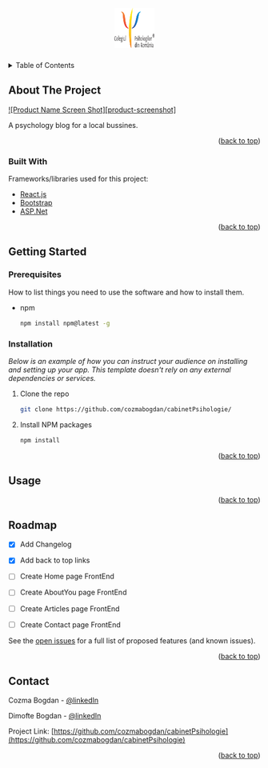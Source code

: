 <div id="top"></div>

<!-- PROJECT LOGO -->
<br />
<div align="center">  
    <img src="/ClientApp/public/images/logo-psihologie.png" alt="Logo" width="80" height="80">  
    <h3 align="center"Cabinet Psihologie</h3>  
</div>

<!-- TABLE OF CONTENTS -->
<details>
  <summary>Table of Contents</summary>
  <ol>
    <li>
      <a href="#about-the-project">About The Project</a>
      <ul>
        <li><a href="#built-with">Built With</a></li>
      </ul>
    </li>
    <li>
      <a href="#getting-started">Getting Started</a>
      <ul>
        <li><a href="#prerequisites">Prerequisites</a></li>
        <li><a href="#installation">Installation</a></li>
      </ul>
    </li>
    <li><a href="#usage">Usage</a></li>
    <li><a href="#roadmap">Roadmap</a></li>        
    <li><a href="#contact">Contact</a></li>
    <li><a href="#acknowledgments">Acknowledgments</a></li>
  </ol>
</details>



<!-- ABOUT THE PROJECT -->
## About The Project

[![Product Name Screen Shot][product-screenshot]](https://example.com)

A psychology blog for a local bussines. 

<p align="right">(<a href="#top">back to top</a>)</p>



### Built With

Frameworks/libraries used for this project:

* [React.js](https://reactjs.org/)
* [Bootstrap](https://getbootstrap.com)
* [ASP.Net](https://dotnet.microsoft.com/en-us/apps/aspnet)

<p align="right">(<a href="#top">back to top</a>)</p>



<!-- GETTING STARTED -->
## Getting Started



### Prerequisites

How to list things you need to use the software and how to install them.
* npm
  ```sh
  npm install npm@latest -g
  ```

### Installation

_Below is an example of how you can instruct your audience on installing and setting up your app. This template doesn't rely on any external dependencies or services._

1. Clone the repo
   ```sh
   git clone https://github.com/cozmabogdan/cabinetPsihologie/
   ```
2. Install NPM packages
   ```sh
   npm install
   ```

<p align="right">(<a href="#top">back to top</a>)</p>



<!-- USAGE EXAMPLES -->
## Usage



<p align="right">(<a href="#top">back to top</a>)</p>



<!-- ROADMAP -->
## Roadmap

- [x] Add Changelog
- [x] Add back to top links
- [ ] Create Home page FrontEnd
- [ ] Create AboutYou page FrontEnd
- [ ] Create Articles page FrontEnd
- [ ] Create Contact page FrontEnd
    

See the [open issues](https://github.com/othneildrew/Best-README-Template/issues) for a full list of proposed features (and known issues).

<p align="right">(<a href="#top">back to top</a>)</p>


<!-- CONTACT -->
## Contact

Cozma Bogdan - [@linkedIn](https://www.linkedin.com/in/cozma-bogdan-412333106/)

Dimofte Bogdan - [@linkedIn](https://www.linkedin.com/in/username) 

Project Link: [https://github.com/cozmabogdan/cabinetPsihologie](https://github.com/cozmabogdan/cabinetPsihologie)

<p align="right">(<a href="#top">back to top</a>)</p>



<!-- ACKNOWLEDGMENTS -->
<!-- ## Acknowledgments

Will be edited in the future

* [Choose an Open Source License](https://choosealicense.com)
* [GitHub Emoji Cheat Sheet](https://www.webpagefx.com/tools/emoji-cheat-sheet)
* [Malven's Flexbox Cheatsheet](https://flexbox.malven.co/)
* [Malven's Grid Cheatsheet](https://grid.malven.co/)
* [Img Shields](https://shields.io)
* [GitHub Pages](https://pages.github.com)
* [Font Awesome](https://fontawesome.com)
* [React Icons](https://react-icons.github.io/react-icons/search)

<p align="right">(<a href="#top">back to top</a>)</p> -->


